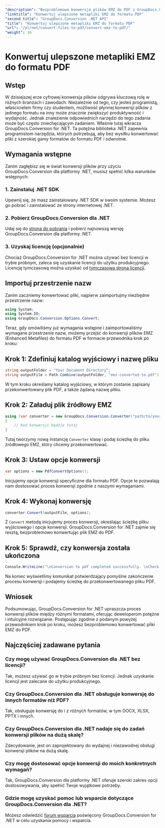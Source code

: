```yaml
---
"description": "Bezproblemowa konwersja plików EMZ do PDF z GroupDocs.Conversion dla .NET. Uprość swoje zadania konwersji plików."
"linktitle": "Konwertuj ulepszone metapliki EMZ do formatu PDF"
"second_title": "GroupDocs.Conversion .NET API"
"title": "Konwertuj ulepszone metapliki EMZ do formatu PDF"
"url": "/pl/net/convert-files-to-pdf/convert-emz-to-pdf/"
"weight": 16
---
```


# Konwertuj ulepszone metapliki EMZ do formatu PDF

## Wstęp
W dzisiejszej erze cyfrowej konwersja plików odgrywa kluczową rolę w różnych branżach i zawodach. Niezależnie od tego, czy jesteś programistą, właścicielem firmy czy studentem, możliwość płynnej konwersji plików z jednego formatu na inny może znacznie zwiększyć produktywność i wydajność. Jednak znalezienie odpowiednich narzędzi do tego zadania może być często zniechęcającym zadaniem. Właśnie tutaj wkracza GroupDocs.Conversion for .NET. Ta potężna biblioteka .NET zapewnia programistom narzędzia, których potrzebują, aby bez wysiłku konwertować pliki z szerokiej gamy formatów do formatu PDF i odwrotnie.
## Wymagania wstępne
Zanim zagłębisz się w świat konwersji plików przy użyciu GroupDocs.Conversion dla platformy .NET, musisz spełnić kilka warunków wstępnych:
### 1. Zainstaluj .NET SDK
Upewnij się, że masz zainstalowany .NET SDK w swoim systemie. Możesz go pobrać i zainstalować ze strony internetowej .NET.
### 2. Pobierz GroupDocs.Conversion dla .NET
Udaj się do [strona do pobrania](https://releases.groupdocs.com/conversion/net/) i pobierz najnowszą wersję GroupDocs.Conversion dla platformy .NET.
### 3. Uzyskaj licencję (opcjonalnie)
Chociaż GroupDocs.Conversion for .NET można używać bez licencji w trybie próbnym, zaleca się uzyskanie licencji do użytku produkcyjnego. Licencję tymczasową można uzyskać od [tymczasowa strona licencji](https://purchase.groupdocs.com/temporary-license/).

## Importuj przestrzenie nazw
Zanim zaczniemy konwertować pliki, najpierw zaimportujmy niezbędne przestrzenie nazw:
```csharp
using System;
using System.IO;
using GroupDocs.Conversion.Options.Convert;
```
Teraz, gdy omówiliśmy już wymagania wstępne i zaimportowaliśmy wymagane przestrzenie nazw, możemy przejść do konwersji plików EMZ (Enhanced Metafiles) do formatu PDF w formacie przewodnika krok po kroku:
## Krok 1: Zdefiniuj katalog wyjściowy i nazwę pliku
```csharp
string outputFolder = "Your Document Directory";
string outputFile = Path.Combine(outputFolder, "emz-converted-to.pdf");
```
W tym kroku określamy katalog wyjściowy, w którym zostanie zapisany przekonwertowany plik PDF, a także żądaną nazwę pliku.
## Krok 2: Załaduj plik źródłowy EMZ
```csharp
using (var converter = new GroupDocs.Conversion.Converter("path/to/your/emz/file.emz"))
{
    // Kod konwersji będzie tutaj
}
```
Tutaj tworzymy nową instancję `Converter` klasę i podaj ścieżkę do pliku źródłowego EMZ, który chcemy przekonwertować.
## Krok 3: Ustaw opcje konwersji
```csharp
var options = new PdfConvertOptions();
```
Inicjujemy opcje konwersji specyficzne dla formatu PDF. Opcje te pozwalają nam dostosować proces konwersji zgodnie z naszymi wymaganiami.
## Krok 4: Wykonaj konwersję
```csharp
converter.Convert(outputFile, options);
```
Z `Convert` metodą inicjujemy proces konwersji, określając ścieżkę pliku wyjściowego i opcje konwersji. GroupDocs.Conversion for .NET zajmie się resztą, bezproblemowo konwertując plik EMZ do PDF.
## Krok 5: Sprawdź, czy konwersja została ukończona
```csharp
Console.WriteLine("\nConversion to pdf completed successfully. \nCheck output in {0}", outputFolder);
```
Na koniec wyświetlimy komunikat potwierdzający pomyślne zakończenie procesu konwersji i podajemy ścieżkę do przekonwertowanego pliku PDF.

## Wniosek
Podsumowując, GroupDocs.Conversion for .NET upraszcza proces konwersji plików między różnymi formatami, oferując deweloperom potężne i intuicyjne rozwiązanie. Postępując zgodnie z podanym powyżej przewodnikiem krok po kroku, możesz bezproblemowo konwertować pliki EMZ do PDF.
## Najczęściej zadawane pytania
### Czy mogę używać GroupDocs.Conversion dla .NET bez licencji?
Tak, możesz używać go w trybie próbnym bez licencji. Jednak uzyskanie licencji jest zalecane do użytku produkcyjnego.
### Czy GroupDocs.Conversion dla .NET obsługuje konwersję do innych formatów niż PDF?
Tak, obsługuje konwersję do i z różnych formatów, w tym DOCX, XLSX, PPTX i innych.
### Czy GroupDocs.Conversion dla .NET nadaje się do zadań konwersji plików na dużą skalę?
Zdecydowanie, jest on zaprojektowany do wydajnej i niezawodnej obsługi konwersji plików na dużą skalę.
### Czy mogę dostosować opcje konwersji do moich konkretnych wymagań?
Tak, GroupDocs.Conversion dla platformy .NET oferuje szeroki zakres opcji dostosowywania, aby spełnić Twoje wyjątkowe potrzeby.
### Gdzie mogę uzyskać pomoc lub wsparcie dotyczące GroupDocs.Conversion dla .NET?
Możesz odwiedzić [forum wsparcia](https://forum.groupdocs.com/c/conversion/11) poświęcony GroupDocs.Conversion for .NET w celu uzyskania pomocy i wsparcia.